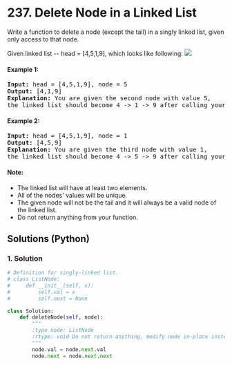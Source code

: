 # 237. Delete Node in a Linked List
Write a function to delete a node (except the tail) in a singly linked list, given only access to that node.

Given linked list -- head = [4,5,1,9], which looks like following:
![](https://assets.leetcode.com/uploads/2018/12/28/237_example.png)

#### Example 1:
<pre>
<strong>Input:</strong> head = [4,5,1,9], node = 5
<strong>Output:</strong> [4,1,9]
<strong>Explanation:</strong> You are given the second node with value 5,
the linked list should become 4 -> 1 -> 9 after calling your function.
</pre>

#### Example 2:
<pre>
<strong>Input:</strong> head = [4,5,1,9], node = 1
<strong>Output:</strong> [4,5,9]
<strong>Explanation:</strong> You are given the third node with value 1,
the linked list should become 4 -> 5 -> 9 after calling your function.
</pre>

#### Note:
* The linked list will have at least two elements.
* All of the nodes' values will be unique.
* The given node will not be the tail and it will always be a valid node of the linked list.
* Do not return anything from your function.

## Solutions (Python)

### 1. Solution
```Python
# Definition for singly-linked list.
# class ListNode:
#     def __init__(self, x):
#         self.val = x
#         self.next = None

class Solution:
    def deleteNode(self, node):
        """
        :type node: ListNode
        :rtype: void Do not return anything, modify node in-place instead.
        """
        node.val = node.next.val
        node.next = node.next.next
```
